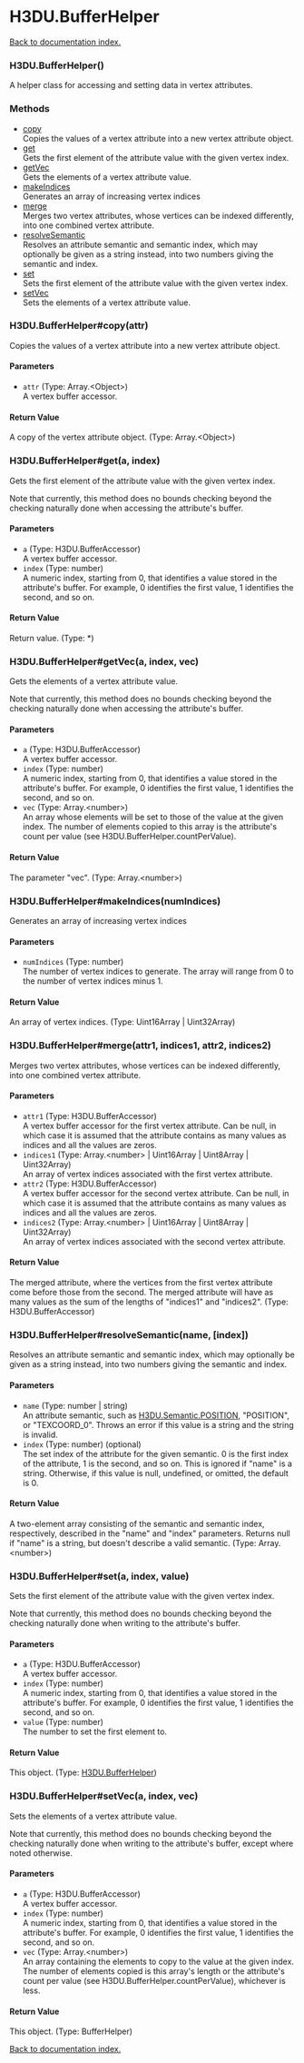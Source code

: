 # H3DU.BufferHelper

[Back to documentation index.](index.md)

<a name='H3DU.BufferHelper'></a>
### H3DU.BufferHelper()

A helper class for accessing and setting data in vertex attributes.

### Methods

* [copy](#H3DU.BufferHelper_copy)<br>Copies the values of a vertex attribute into a new vertex attribute object.
* [get](#H3DU.BufferHelper_get)<br>Gets the first element of the attribute value with the given vertex index.
* [getVec](#H3DU.BufferHelper_getVec)<br>Gets the elements of a vertex attribute value.
* [makeIndices](#H3DU.BufferHelper_makeIndices)<br>Generates an array of increasing vertex indices
* [merge](#H3DU.BufferHelper_merge)<br>Merges two vertex attributes, whose vertices can be indexed differently, into one
combined vertex attribute.
* [resolveSemantic](#H3DU.BufferHelper_resolveSemantic)<br>Resolves an attribute semantic and semantic index, which
may optionally be given as a string instead, into two numbers giving
the semantic and index.
* [set](#H3DU.BufferHelper_set)<br>Sets the first element of the attribute value with the given vertex index.
* [setVec](#H3DU.BufferHelper_setVec)<br>Sets the elements of a vertex attribute value.

<a name='H3DU.BufferHelper_copy'></a>
### H3DU.BufferHelper#copy(attr)

Copies the values of a vertex attribute into a new vertex attribute object.

#### Parameters

* `attr` (Type: Array.&lt;Object>)<br>A vertex buffer accessor.

#### Return Value

A copy of the vertex attribute object. (Type: Array.&lt;Object>)

<a name='H3DU.BufferHelper_get'></a>
### H3DU.BufferHelper#get(a, index)

Gets the first element of the attribute value with the given vertex index.

Note that currently, this method does no bounds checking beyond the
checking naturally done when accessing the attribute's buffer.

#### Parameters

* `a` (Type: H3DU.BufferAccessor)<br>A vertex buffer accessor.
* `index` (Type: number)<br>A numeric index, starting from 0, that identifies a value stored in the attribute's buffer. For example, 0 identifies the first value, 1 identifies the second, and so on.

#### Return Value

Return value. (Type: *)

<a name='H3DU.BufferHelper_getVec'></a>
### H3DU.BufferHelper#getVec(a, index, vec)

Gets the elements of a vertex attribute value.

Note that currently, this method does no bounds checking beyond the
checking naturally done when accessing the attribute's buffer.

#### Parameters

* `a` (Type: H3DU.BufferAccessor)<br>A vertex buffer accessor.
* `index` (Type: number)<br>A numeric index, starting from 0, that identifies a value stored in the attribute's buffer. For example, 0 identifies the first value, 1 identifies the second, and so on.
* `vec` (Type: Array.&lt;number>)<br>An array whose elements will be set to those of the value at the given index. The number of elements copied to this array is the attribute's count per value (see H3DU.BufferHelper.countPerValue).

#### Return Value

The parameter "vec". (Type: Array.&lt;number>)

<a name='H3DU.BufferHelper_makeIndices'></a>
### H3DU.BufferHelper#makeIndices(numIndices)

Generates an array of increasing vertex indices

#### Parameters

* `numIndices` (Type: number)<br>The number of vertex indices to generate. The array will range from 0 to the number of vertex indices minus 1.

#### Return Value

An array of vertex indices. (Type: Uint16Array | Uint32Array)

<a name='H3DU.BufferHelper_merge'></a>
### H3DU.BufferHelper#merge(attr1, indices1, attr2, indices2)

Merges two vertex attributes, whose vertices can be indexed differently, into one
combined vertex attribute.

#### Parameters

* `attr1` (Type: H3DU.BufferAccessor)<br>A vertex buffer accessor for the first vertex attribute. Can be null, in which case it is assumed that the attribute contains as many values as indices and all the values are zeros.
* `indices1` (Type: Array.&lt;number> | Uint16Array | Uint8Array | Uint32Array)<br>An array of vertex indices associated with the first vertex attribute.
* `attr2` (Type: H3DU.BufferAccessor)<br>A vertex buffer accessor for the second vertex attribute. Can be null, in which case it is assumed that the attribute contains as many values as indices and all the values are zeros.
* `indices2` (Type: Array.&lt;number> | Uint16Array | Uint8Array | Uint32Array)<br>An array of vertex indices associated with the second vertex attribute.

#### Return Value

The merged attribute, where the vertices from the first vertex
attribute come before those from the second. The merged attribute will have as many
values as the sum of the lengths of "indices1" and "indices2". (Type: H3DU.BufferAccessor)

<a name='H3DU.BufferHelper_resolveSemantic'></a>
### H3DU.BufferHelper#resolveSemantic(name, [index])

Resolves an attribute semantic and semantic index, which
may optionally be given as a string instead, into two numbers giving
the semantic and index.

#### Parameters

* `name` (Type: number | string)<br>An attribute semantic, such as <a href="H3DU.Semantic.md#H3DU.Semantic.POSITION">H3DU.Semantic.POSITION</a>, "POSITION", or "TEXCOORD_0". Throws an error if this value is a string and the string is invalid.
* `index` (Type: number) (optional)<br>The set index of the attribute for the given semantic. 0 is the first index of the attribute, 1 is the second, and so on. This is ignored if "name" is a string. Otherwise, if this value is null, undefined, or omitted, the default is 0.

#### Return Value

A two-element array consisting
of the semantic and semantic index, respectively, described in
the "name" and "index" parameters. Returns null if "name" is a string,
but doesn't describe a valid semantic. (Type: Array.&lt;number>)

<a name='H3DU.BufferHelper_set'></a>
### H3DU.BufferHelper#set(a, index, value)

Sets the first element of the attribute value with the given vertex index.

Note that currently, this method does no bounds checking beyond the
checking naturally done when writing to the attribute's buffer.

#### Parameters

* `a` (Type: H3DU.BufferAccessor)<br>A vertex buffer accessor.
* `index` (Type: number)<br>A numeric index, starting from 0, that identifies a value stored in the attribute's buffer. For example, 0 identifies the first value, 1 identifies the second, and so on.
* `value` (Type: number)<br>The number to set the first element to.

#### Return Value

This object. (Type: <a href="H3DU.BufferHelper.md">H3DU.BufferHelper</a>)

<a name='H3DU.BufferHelper_setVec'></a>
### H3DU.BufferHelper#setVec(a, index, vec)

Sets the elements of a vertex attribute value.

Note that currently, this method does no bounds checking beyond the
checking naturally done when writing to the attribute's buffer, except
where noted otherwise.

#### Parameters

* `a` (Type: H3DU.BufferAccessor)<br>A vertex buffer accessor.
* `index` (Type: number)<br>A numeric index, starting from 0, that identifies a value stored in the attribute's buffer. For example, 0 identifies the first value, 1 identifies the second, and so on.
* `vec` (Type: Array.&lt;number>)<br>An array containing the elements to copy to the value at the given index. The number of elements copied is this array's length or the attribute's count per value (see H3DU.BufferHelper.countPerValue), whichever is less.

#### Return Value

This object. (Type: BufferHelper)

[Back to documentation index.](index.md)

